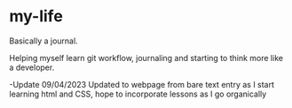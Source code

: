 # my-life

Basically a journal.

Helping myself learn git workflow, journaling and starting to think more like a developer.

-Update 09/04/2023
Updated to webpage from bare text entry as I start learning html and CSS, hope to incorporate lessons as I go organically
